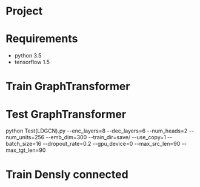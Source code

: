 # Project

# Requirements
  * python 3.5
  * tensorflow 1.5
  
# Train GraphTransformer

# Test GraphTransformer
  python Test(LDGCN).py --enc_layers=8 --dec_layers=6 --num_heads=2 --num_units=256 --emb_dim=300  --train_dir=save/ --use_copy=1 --batch_size=16 --dropout_rate=0.2 --gpu_device=0 --max_src_len=90 --max_tgt_len=90

# Train Densly connected 
